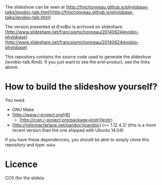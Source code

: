 
The slideshow can be seen at
[http://fmichonneau.github.io/phylobase-talks/ievobio-talk.html](http://fmichonneau.github.io/phylobase-talks/ievobio-talk.html)

The version presented at iEvoBio is archived on slideshare:
[http://www.slideshare.net/francoismichonneau/20140624ievobio-phylobase](http://www.slideshare.net/francoismichonneau/20140624ievobio-phylobase)

This repository contains the source code used to generate the slideshow
(ievobio-talk.Rmd). If you just want to see the end-product, see the links
above.

# How to build the slideshow yourself?

You need:
- GNU Make
- [http://www.r-project.org](R)
    - [http://cran.r-project.org/package=knitr](knitr)
- [http://johnmacfarlane.net/pandoc](pandoc) (>= 1.12.4.2) (this is a more
  recent version than the one shipped with Ubuntu 14.04)

If you have these dependencies, you should be able to simply clone this
repository and type: `make`

# Licence

CC0 (for the slide)s
